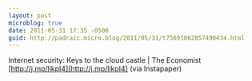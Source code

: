 ```yaml
---
layout: post
microblog: true
date: 2011-05-31 17:35 -0500
guid: http://padraic.micro.blog/2011/05/31/t75691862857490434.html
---
```

Internet security: Keys to the cloud castle | The Economist [http://j.mp/likpI4](http://j.mp/likpI4) (via Instapaper)
